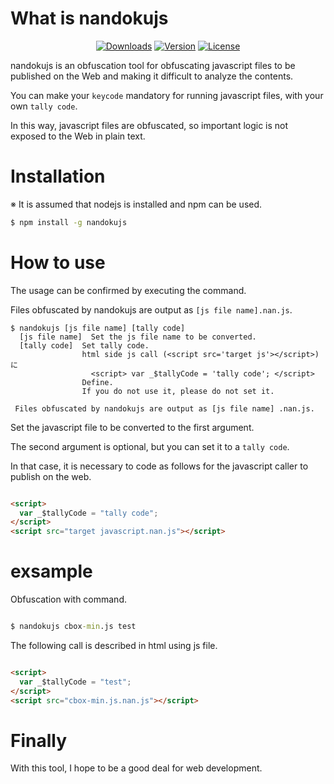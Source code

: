 # What is nandokujs

<p align="center">
  <a href="https://www.npmjs.com/package/nandokujs"><img src="https://img.shields.io/npm/dt/nandokujs.svg" alt="Downloads"></a>
  <a href="https://www.npmjs.com/package/nandokujs"><img src="https://img.shields.io/npm/v/nandokujs.svg" alt="Version"></a>
  <a href="https://www.npmjs.com/package/nandokujs"><img src="https://img.shields.io/npm/l/nandokujs.svg" alt="License"></a>
</p>

nandokujs is an obfuscation tool for obfuscating javascript files to be published on the Web and making it difficult to analyze the contents.

You can make your `keycode` mandatory for running javascript files, with your own `tally code`.

In this way, javascript files are obfuscated, so important logic is not exposed to the Web in plain text.

# Installation

※ It is assumed that nodejs is installed and npm can be used.

```sh
$ npm install -g nandokujs
```

# How to use

The usage can be confirmed by executing the command.

Files obfuscated by nandokujs are output as `[js file name].nan.js`.

```
$ nandokujs [js file name] [tally code]
  [js file name]  Set the js file name to be converted.
  [tally code]  Set tally code.
                html side js call (<script src='target js'></script>)に
                  <script> var _$tallyCode = 'tally code'; </script>
                Define.
                If you do not use it, please do not set it.

 Files obfuscated by nandokujs are output as [js file name] .nan.js.

```

Set the javascript file to be converted to the first argument.

The second argument is optional, but you can set it to a `tally code`.

In that case, it is necessary to code as follows for the javascript caller to publish on the web.

```html

<script>
  var _$tallyCode = "tally code";
</script>
<script src="target javascript.nan.js"></script>

```

# exsample

Obfuscation with command.

```cmd

$ nandokujs cbox-min.js test

```

The following call is described in html using js file.

```html

<script>
  var _$tallyCode = "test";
</script>
<script src="cbox-min.js.nan.js"></script>

```

# Finally

With this tool, I hope to be a good deal for web development.

